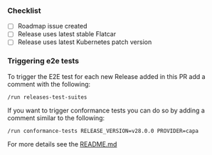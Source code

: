 
<!--
If this is a PR with details for new release please review [Workload Cluster Releases Board](https://github.com/orgs/giantswarm/projects/365)
- if there's an issue for this release open in "Planned" column without team assigned, please use it and try to include requested changes in your release (details of this process can be found [here](https://intranet.giantswarm.io/docs/product/releases/requesting-changes-in-next-platform-release/))
- otherwise create an appropriate ticket for your release in https://github.com/giantswarm/roadmap and add it to the releases board

Ping @sig-product for review of release notes.
--->

### Checklist
- [ ] Roadmap issue created
- [ ] Release uses latest stable Flatcar
- [ ] Release uses latest Kubernetes patch version

### Triggering e2e tests

To trigger the E2E test for each new Release added in this PR add a comment with the following:

`/run releases-test-suites`

If you want to trigger conformance tests you can do so by adding a comment similar to the following:

`/run conformance-tests RELEASE_VERSION=v28.0.0 PROVIDER=capa`

For more details see the [README.md](/README.md#running-tests-against-prs)
